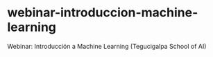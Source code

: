# webinar-introduccion-machine-learning
Webinar: Introducción a Machine Learning (Tegucigalpa School of AI)
